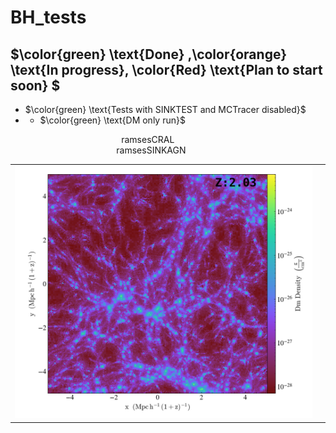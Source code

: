 # BH_tests

## $\color{green} \text{Done} ,\color{orange} \text{In progress}, \\color{Red} \text{Plan to start soon} $

+ $\color{green} \text{Tests with SINKTEST and MCTracer disabled}$
+ + $\color{green} \text{DM only run}$
    
&nbsp;&nbsp;&nbsp;&nbsp;&nbsp;&nbsp;&nbsp;&nbsp;&nbsp;&nbsp;&nbsp;&nbsp;&nbsp;&nbsp;&nbsp;&nbsp;&nbsp;&nbsp;&nbsp;&nbsp;&nbsp;&nbsp;&nbsp;&nbsp;
&nbsp;&nbsp;&nbsp;&nbsp;&nbsp;&nbsp;&nbsp;&nbsp;&nbsp;&nbsp;&nbsp;&nbsp;&nbsp;&nbsp;&nbsp;&nbsp;&nbsp;&nbsp;&nbsp;  ramsesCRAL
&nbsp;&nbsp;&nbsp;&nbsp;&nbsp;&nbsp;&nbsp;&nbsp;&nbsp;&nbsp;&nbsp;&nbsp;&nbsp;&nbsp;&nbsp;&nbsp;&nbsp;&nbsp;&nbsp;&nbsp;&nbsp;&nbsp;&nbsp;&nbsp;
&nbsp;&nbsp;&nbsp;&nbsp;&nbsp;&nbsp;&nbsp;&nbsp;&nbsp;&nbsp;&nbsp;&nbsp;&nbsp;&nbsp;&nbsp;&nbsp;&nbsp;&nbsp;&nbsp;&nbsp;&nbsp;&nbsp;&nbsp;&nbsp;
&nbsp;&nbsp;&nbsp;&nbsp;&nbsp;&nbsp;&nbsp;&nbsp;&nbsp;&nbsp;&nbsp;&nbsp;&nbsp;&nbsp;&nbsp;&nbsp;&nbsp;&nbsp;&nbsp;&nbsp;&nbsp;&nbsp;&nbsp;&nbsp;
&nbsp;&nbsp;&nbsp;&nbsp;&nbsp;&nbsp;&nbsp;&nbsp;&nbsp;&nbsp;&nbsp;&nbsp;&nbsp;&nbsp;&nbsp;&nbsp;&nbsp; ramsesSINKAGN 


<table style="width: 100%;">
  <tr>
    <td style="width: 100%;">
      <img src="dmdens_z_cral.png" alt="" width="600" />
    </td>
    <td>
      <img src="dmdens_z_SINKAGN.png" alt="" width="600" />
    </td>
  </tr>
</table>

